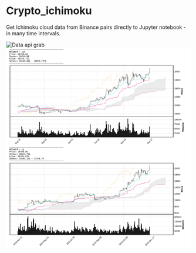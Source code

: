 # Crypto_ichimoku
 Get Ichimoku cloud data from Binance pairs directly to Jupyter notebook - in many time intervals.


 ![Data api grab](grab/figure.png)
 ![Ichimoku plot example](doc/figure.png)

